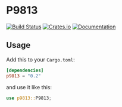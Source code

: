 # P9813

[![Build Status](https://travis-ci.com/reitermarkus/p9813-rs.svg?branch=master)](https://travis-ci.com/reitermarkus/p9813-rs)
[![Crates.io](https://img.shields.io/crates/v/p9813.svg)](https://crates.io/crates/p9813)
[![Documentation](https://docs.rs/p9813/badge.svg)](https://docs.rs/p9813)

## Usage

Add this to your `Cargo.toml`:

```toml
[dependencies]
p9813 = "0.2"
```

and use it like this:

```rust
use p9813::P9813;
```
